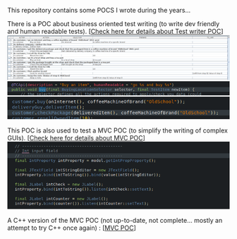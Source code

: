 
This repository contains some POCS I wrote during the years...

There is a POC about business oriented test writing (to write dev friendly and human readable tests). [[Check here for details about Test writer POC](testcase-writer)]
![TC Writer](screenshots/TC_Writer.png)
![TC WriterCode1](screenshots/TC_Writer_code1.png)
![TC WriterCode2](screenshots/TC_Writer_code2.png)

This POC is also used to test a MVC POC (to simplify the writing of complex GUIs). [[Check here for details about MVC POC](skylib-java)]
![Java lib](screenshots/java_lib.png)

A C++ version of the MVC POC (not up-to-date, not complete... mostly an attempt to try C++ once again) : [[MVC POC](skylib-c++)]

